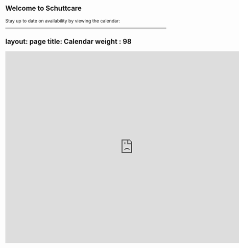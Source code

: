 ## Welcome to Schuttcare

Stay up to date on availability by viewing the calendar:

---
layout: page
title: Calendar
weight : 98
---

<iframe src="https://calendar.google.com/calendar/embed?showTitle=0&amp;showNav=0&amp;showCalendars=0&amp;height=600&amp;wkst=1&amp;bgcolor=%23FFFFFF&amp;src=g3an0vd8uul6c4sroir56qjq2s%40group.calendar.google.com&amp;color=%23691426&amp;ctz=America%2FNew_York" style="border-width:0" width="800" height="600" frameborder="0" scrolling="no"></iframe>
